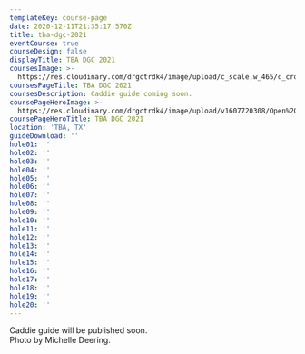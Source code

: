 ```yaml
---
templateKey: course-page
date: 2020-12-11T21:35:17.570Z
title: tba-dgc-2021
eventCourse: true
courseDesign: false
displayTitle: TBA DGC 2021
coursesImage: >-
  https://res.cloudinary.com/drgctrdk4/image/upload/c_scale,w_465/c_crop,h_300,w_465/v1607626647/Open%20DGC/Courses/Belton/2021%20Belton/Todgc-flag-w-logos_wanp5v.jpg
coursesPageTitle: TBA DGC 2021
coursesDescription: Caddie guide coming soon.
coursePageHeroImage: >-
  https://res.cloudinary.com/drgctrdk4/image/upload/v1607720308/Open%20DGC/Courses/Belton/2021%20Belton/banner_1920x1000_theopencourse_etxfxl.jpg
coursePageHeroTitle: TBA DGC 2021
location: 'TBA, TX'
guideDownload: ''
hole01: ''
hole02: ''
hole03: ''
hole04: ''
hole05: ''
hole06: ''
hole07: ''
hole08: ''
hole09: ''
hole10: ''
hole11: ''
hole12: ''
hole13: ''
hole14: ''
hole15: ''
hole16: ''
hole17: ''
hole18: ''
hole19: ''
hole20: ''
---
```

Caddie guide will be published soon.
<br/>
Photo by Michelle Deering.